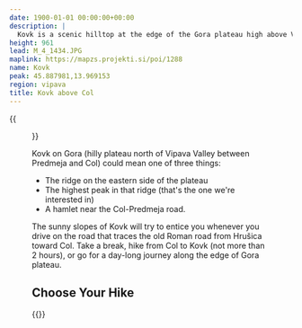 ```yaml
---
date: 1900-01-01 00:00:00+00:00
description: |
  Kovk is a scenic hilltop at the edge of the Gora plateau high above Vipava valley with fantastic vistas of the valley, Trnovski Gozd, Julian Alps, and the Italian Dolomites.
height: 961
lead: M_4_1434.JPG
maplink: https://mapzs.projekti.si/poi/1288
name: Kovk
peak: 45.887981,13.969153
region: vipava
title: Kovk above Col
---
```

{{<figure src="M_4_1434.JPG">}}

Kovk on Gora (hilly plateau north of Vipava Valley between Predmeja and Col) could mean one of three things:

* The ridge on the eastern side of the plateau
* The highest peak in that ridge (that's the one we're interested in)
* A hamlet near the Col-Predmeja road.

The sunny slopes of Kovk will try to entice you whenever you drive on the road that traces the old Roman road from Hrušica toward Col. Take a break, hike from Col to Kovk (not more than 2 hours), or go for a day-long journey along the edge of Gora plateau.

## Choose Your Hike

{{<multipath-hike-list>}}
